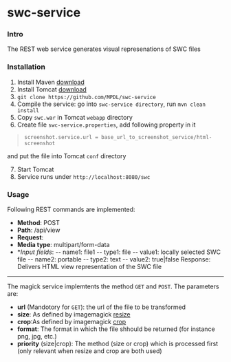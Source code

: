 swc-service
===========

### Intro
The REST web service generates visual represenations of SWC files    


### Installation

1. Install Maven [download](http://maven.apache.org/download.cgi)
2. Install Tomcat [download](http://maven.apache.org/download.cgi)
3. `git clone https://github.com/MPDL/swc-service`
4. Compile the service: go into `swc-service directory`, run `mvn clean install`
5. Copy `swc.war` in Tomcat `webapp` directory
6. Create file `swc-service.properties`, add following property in it

> `screenshot.service.url = base_url_to_screenshot_service/html-screenshot`

 and put the file into Tomcat `conf` directory

7. Start Tomcat
8. Service runs under `http://localhost:8080/swc`

### Usage

Following REST commands are implemented:
- **Method**: POST
- **Path**: /api/view
- **Request**: 
- **Media type**: multipart/form-data
- **Input fields*: 
-- name1: file1
-- type1: file
-- value1: locally selected SWC file
-- name2: portable
-- type2: text
-- value2: true|false
Response:
Delivers HTML view representation of the SWC file
 

----------------------

The magick service implemtents the method `GET` and `POST`. The parameters are:
- **url** (Mandotory for `GET`): the url of the file to be transformed
- **size**: As defined by imagemagick [resize](http://www.imagemagick.org/script/command-line-options.php#resize)
- **crop**:As defined by imagemagick [crop](http://www.imagemagick.org/script/command-line-options.php#crop)
- **format**: The format in which the file shhould be returned (for instance png, jpg, etc.)
- **priority** (size|crop): The method (size or crop) which is processed first (only relevant when resize and crop are both used)


